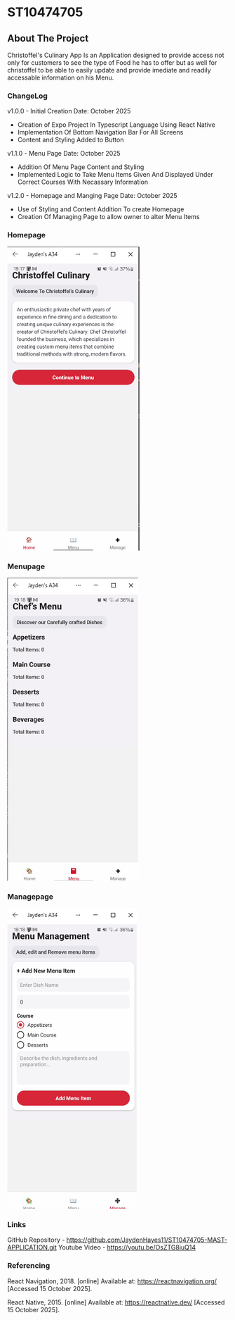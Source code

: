 # ST10474705

## About The Project

Christoffel's Culinary App Is an Application designed to provide access not only for customers to see the type of Food he has to offer but as well for christoffel to be able to easily update and provide imediate and readily accessable information on his Menu.

### ChangeLog
v1.0.0 - Initial Creation
Date: October 2025
- Creation of Expo Project In Typescript Language Using React Native
- Implementation Of Bottom Navigation Bar For All Screens
- Content and Styling Added to Button

v1.1.0 - Menu Page
Date: October 2025
- Addition Of Menu Page Content and Styling
- Implemented Logic to Take Menu Items Given And Displayed Under Correct Courses With Necassary Information

v1.2.0 - Homepage and Manging Page
Date: October 2025
- Use of Styling and Content Addition To create Homepage 
- Creation Of Managing Page to allow owner to alter Menu Items


### Homepage
<img src="MAST App/Screenshots/HomePage.png">

### Menupage
<img src="MAST App/Screenshots/MenuPage.png">

### Managepage
<img src="MAST App/Screenshots/ManagePage.png">

### Links
GitHub Repository - <https://github.com/JaydenHayes11/ST10474705-MAST-APPLICATION.git>
Youtube Video - <https://youtu.be/OsZTG8iuQ14>

### Referencing
React Navigation, 2018.
[online] Available at:
<https://reactnavigation.org/> [Accessed 15 October 2025].

React Native, 2015.
[online] Available at:
<https://reactnative.dev/> [Accessed 15 October 2025].


